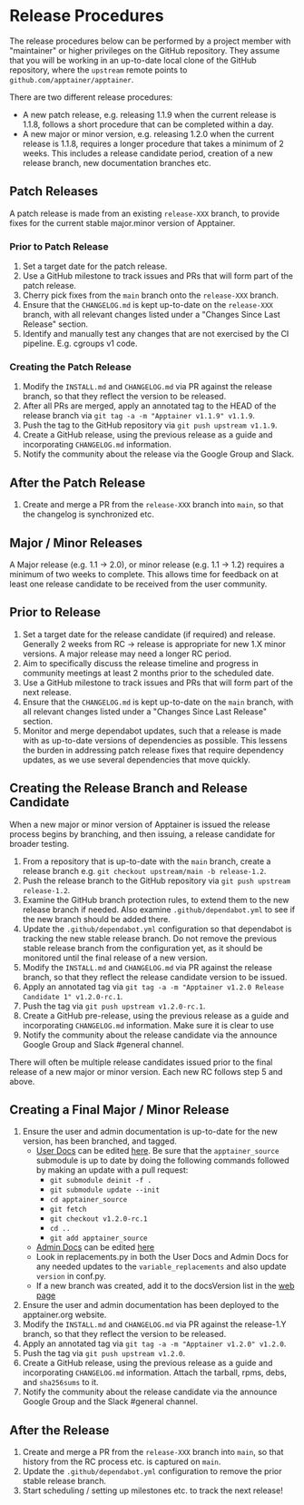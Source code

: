 # Release Procedures

The release procedures below can be performed by a project member with
"maintainer" or higher privileges on the GitHub repository. They assume
that you will be working in an up-to-date local clone of the GitHub
repository, where the `upstream` remote points to
`github.com/apptainer/apptainer`.

There are two different release procedures:

* A new patch release, e.g. releasing 1.1.9 when the current release is 1.1.8,
  follows a short procedure that can be completed within a day.
* A new major or minor version, e.g. releasing 1.2.0 when the current release
  is 1.1.8, requires a longer procedure that takes a minimum of 2 weeks. This
  includes a release candidate period, creation of a new release branch, new
  documentation branches etc.

## Patch Releases

A patch release is made from an existing `release-XXX` branch, to provide fixes
for the current stable major.minor version of Apptainer.

### Prior to Patch Release

1. Set a target date for the patch release.
1. Use a GitHub milestone to track issues and PRs that will form part of the
   patch release.
1. Cherry pick fixes from the `main` branch onto the `release-XXX` branch.
1. Ensure that the `CHANGELOG.md` is kept up-to-date on the `release-XXX`
   branch, with all relevant changes listed under a "Changes Since Last Release"
   section.
1. Identify and manually test any changes that are not exercised by the CI
   pipeline. E.g. cgroups v1 code.

### Creating the Patch Release

1. Modify the `INSTALL.md` and `CHANGELOG.md` via PR against the
   release branch, so that they reflect the version to be released.
1. After all PRs are merged, apply an annotated tag to the HEAD of the release
   branch via `git tag -a -m "Apptainer v1.1.9" v1.1.9`.
1. Push the tag to the GitHub repository via `git push upstream v1.1.9`.
1. Create a GitHub release, using the previous release as a guide and
   incorporating `CHANGELOG.md` information.
1. Notify the community about the release via the Google Group and Slack.

## After the Patch Release

1. Create and merge a PR from the `release-XXX` branch into `main`, so that the
   changelog is synchronized etc.

## Major / Minor Releases

A Major release (e.g. 1.1 -> 2.0), or minor release (e.g. 1.1 -> 1.2)
requires a minimum of two weeks to complete. This allows time for feedback on at
least one release candidate to be received from the user community.

## Prior to Release

1. Set a target date for the release candidate (if required) and release.
   Generally 2 weeks from RC -> release is appropriate for new 1.X minor
   versions. A major release may need a longer RC period.
1. Aim to specifically discuss the release timeline and progress in community
   meetings at least 2 months prior to the scheduled date.
1. Use a GitHub milestone to track issues and PRs that will form part of the
   next release.
1. Ensure that the `CHANGELOG.md` is kept up-to-date on the `main` branch,
   with all relevant changes listed under a "Changes Since Last Release"
   section.
1. Monitor and merge dependabot updates, such that a release is made with as
   up-to-date versions of dependencies as possible. This lessens the burden in
   addressing patch release fixes that require dependency updates, as we use
   several dependencies that move quickly.

## Creating the Release Branch and Release Candidate

When a new major or minor version of Apptainer is issued the release
process begins by branching, and then issuing, a release candidate for
broader testing.

1. From a repository that is up-to-date with the `main` branch, create a release
   branch e.g. `git checkout upstream/main -b release-1.2`.
1. Push the release branch to the GitHub repository via `git push upstream
   release-1.2`.
1. Examine the GitHub branch protection rules, to extend them to the
   new release branch if needed.  Also examine `.github/dependabot.yml`
   to see if the new branch should be added there.
1. Update the `.github/dependabot.yml` configuration so that dependabot is
   tracking the new stable release branch. Do not remove the previous stable
   release branch from the configuration yet, as it should be monitored until
   the final release of a new version.
1. Modify the `INSTALL.md` and `CHANGELOG.md` via PR against
   the release branch, so that they reflect the release candidate version to be
   issued.
1. Apply an annotated tag via
   `git tag -a -m "Apptainer v1.2.0 Release Candidate 1" v1.2.0-rc.1`.
1. Push the tag via `git push upstream v1.2.0-rc.1`.
1. Create a GitHub pre-release, using the previous release as a guide and
   incorporating `CHANGELOG.md` information. Make sure it is clear to use
1. Notify the community about the release candidate via the announce Google Group
   and Slack #general channel.

There will often be multiple release candidates issued prior to the final
release of a new major or minor version. Each new RC follows step 5 and above.

## Creating a Final Major / Minor Release

1. Ensure the user and admin documentation is up-to-date for the new
   version, has been branched, and tagged.
   * [User Docs](https://apptainer.org/docs/user/main/) can be
     edited [here](https://github.com/apptainer/apptainer-userdocs).
     Be sure that the `apptainer_source` submodule is up to date by
     doing the following commands followed by making an update with
     a pull request:
      * `git submodule deinit -f .`
      * `git submodule update --init`
      * `cd apptainer_source`
      * `git fetch`
      * `git checkout v1.2.0-rc.1`
      * `cd ..`
      * `git add apptainer_source`
   * [Admin Docs](https://apptainer.org/docs/admin/main/) can be
     edited [here](https://github.com/apptainer/apptainer-admindocs)
   * Look in replacements.py in both the User Docs and Admin Docs for
     any needed updates to the `variable_replacements` and also update
     `version` in conf.py.
   * If a new branch was created, add it to the docsVersion list in the
     [web page](https://github.com/apptainer/apptainer.org/blob/master/src/pages/docs.js)
1. Ensure the user and admin documentation has been deployed to the
   apptainer.org website.
1. Modify the `INSTALL.md` and `CHANGELOG.md` via PR against
   the release-1.Y branch, so that they reflect the version to be released.
1. Apply an annotated tag via `git tag -a -m "Apptainer v1.2.0" v1.2.0`.
1. Push the tag via `git push upstream v1.2.0`.
1. Create a GitHub release, using the previous release as a guide and
   incorporating `CHANGELOG.md` information. Attach the tarball, rpms, debs, and
   `sha256sums` to it.
1. Notify the community about the release candidate via the announce Google Group
   and the Slack #general channel.

## After the Release

1. Create and merge a PR from the `release-XXX` branch into `main`, so that
   history from the RC process etc. is captured on `main`.
1. Update the `.github/dependabot.yml` configuration to remove the prior stable
   release branch.
1. Start scheduling / setting up milestones etc. to track the next release!
